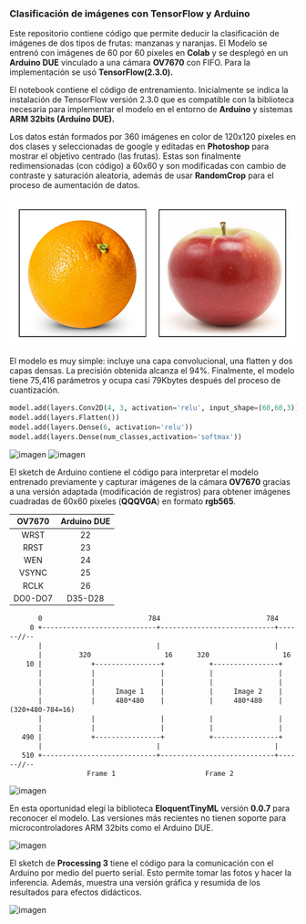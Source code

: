 ### Clasificación de imágenes con TensorFlow y Arduino

Este repositorio contiene código que permite deducir la clasificación de imágenes de dos tipos de frutas: manzanas y naranjas. El Modelo se entrenó con imágenes de 60 por 60 pixeles en __Colab__ y se desplegó en un __Arduino DUE__ vinculado a una cámara __OV7670__ con FIFO. Para la implementación se usó __TensorFlow(2.3.0).__

El notebook contiene el código de entrenamiento. Inicialmente se indica la instalación de TensorFlow versión 2.3.0 que es compatible con la biblioteca necesaria para implementar el modelo en el entorno de __Arduino__ y sistemas **ARM 32bits (Arduino DUE).**

Los datos están formados por 360 imágenes en color de 120x120 pixeles en dos clases y seleccionadas de google y editadas en __Photoshop__ para mostrar el objetivo centrado (las frutas). Estas son finalmente redimensionadas (con código) a 60x60 y son modificadas con cambio de contraste y saturación aleatoria, además de usar __RandomCrop__ para el proceso de aumentación de datos.

![imagen](\files\image_1.jpg)

El modelo es muy simple: incluye una capa convolucional, una flatten y dos capas densas. La precisión obtenida alcanza el 94%. Finalmente, el modelo tiene 75,416 parámetros y ocupa casi 79Kbytes después del proceso de cuantización. 

```python
model.add(layers.Conv2D(4, 3, activation='relu', input_shape=(60,60,3)))
model.add(layers.Flatten())
model.add(layers.Dense(6, activation='relu'))
model.add(layers.Dense(num_classes,activation='softmax'))
```

<img src="file:///C:/Users/Sandro_Alex/Desktop/data/Clasificacion%20de%20imágenes%20con%20TensorFlowLITE%20y%20Arduino/git/image_3.png" title="" alt="imagen" data-align="center">

<img title="" src="file:///C:/Users/Sandro_Alex/Desktop/data/Clasificacion de imágenes con TensorFlowLITE y Arduino/git/image_4.png" alt="imagen" data-align="center">

El sketch de Arduino contiene el código para interpretar el modelo entrenado previamente y capturar imágenes de la cámara __OV7670__ gracias a una versión adaptada (modificación de registros) para obtener imágenes cuadradas de 60x60 pixeles (__QQQVGA__) en formato __rgb565__. 

| __OV7670__ | __Arduino DUE__ |
|:----------:|:---------------:|
| WRST       | 22              |
| RRST       | 23              |
| WEN        | 24              |
| VSYNC      | 25              |
| RCLK       | 26              |
| DO0-DO7    | D35-D28         |

```arduino
       0                          784                          784
     0 +----------------------------+----------------------------+------//--
       |                            |                            |
       |         320                  16      320                  16
    10 |            +----------------+           +----------------+
       |            |                |           |                |
       |            |                |           |                |
       |            |     Image 1    |           |     Image 2    |
       |            |     480*480    |           |     480*480    |   (320+480-784=16)
       |            |                |           |                |
       |            |                |           |                |
   490 |            +----------------+           +----------------+
       |                            |                            |
   510 +----------------------------+----------------------------+------//--
                   Frame 1                      Frame 2
```

<img src="file:///C:/Users/Sandro_Alex/Desktop/data/Clasificacion%20de%20imágenes%20con%20TensorFlowLITE%20y%20Arduino/git/image_5.png" title="" alt="imagen" data-align="center"> 

En esta oportunidad elegí la biblioteca __EloquentTinyML__ versión __0.0.7__ para reconocer el modelo. Las versiones más recientes no tienen soporte para microcontroladores ARM 32bits como el Arduino DUE.

<img title="" src="file:///C:/Users/Sandro_Alex/Desktop/data/Clasificacion%20de%20imágenes%20con%20TensorFlowLITE%20y%20Arduino/git/image_6.png" alt="imagen" data-align="center">

El sketch de __Processing 3__ tiene el código para la comunicación con el Arduino por medio del puerto serial. Esto permite tomar las fotos y hacer la inferencia. Además, muestra una versión gráfica y resumida de los resultados para efectos didácticos.

<img src="file:///C:/Users/Sandro_Alex/Desktop/data/Clasificacion%20de%20imágenes%20con%20TensorFlowLITE%20y%20Arduino/git/image_7.png" title="" alt="imagen" data-align="center">
